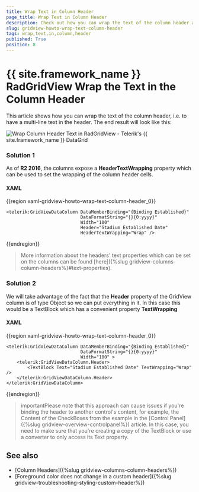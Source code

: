 ```yaml
---
title: Wrap Text in Column Header
page_title: Wrap Text in Column Header
description: Check out how you can wrap the text of the column header and have a multi-line header within RadGridView - Telerik's {{ site.framework_name }} DataGrid.
slug: gridview-howto-wrap-text-column-header
tags: wrap,text,in,column,header
published: True
position: 8
---
```


# {{ site.framework_name }} RadGridView Wrap the Text in the Column Header

This article shows how you can wrap the text of the column header, i.e. to have a multi-line text in the header. The end result will look like this:

![Wrap Column Header Text in RadGridView - Telerik's {{ site.framework_name }} DataGrid](images/gridview_how_to_multiline_header.png)

### Solution 1

As of __R2 2016__, the columns expose a **HeaderTextWrapping** property which can be used to set the wrapping of the column header cells.

#### __XAML__
{{region xaml-gridview-howto-wrap-text-column-header_0}}

	<telerik:GridViewDataColumn DataMemberBinding="{Binding Established}" 
								DataFormatString="{}{0:yyyy}"
								Width="100"
								Header="Stadium Established Date"
								HeaderTextWrapping="Wrap" />
{{endregion}}

>More information about the headers' text properties which can be set on the columns can be found [here]({%slug gridview-columns-column-headers%}#text-properties).

### Solution 2

We will take advantage of the fact that the __Header__ property of the GridView column is of type Object so we can put everything in it. In this case this would be a TextBlock which has a convenient property __TextWrapping__

#### __XAML__
{{region xaml-gridview-howto-wrap-text-column-header_0}}

	<telerik:GridViewDataColumn DataMemberBinding="{Binding Established}" 
	                            DataFormatString="{}{0:yyyy}"
	                            Width="100" >
	    <telerik:GridViewDataColumn.Header>
	        <TextBlock Text="Stadium Established Date" TextWrapping="Wrap" />
	    </telerik:GridViewDataColumn.Header>
	</telerik:GridViewDataColumn>
{{endregion}}

>importantPlease note that this approach can cause issues if you're binding the header to another control's content, for example, the Content of the CheckBoxes from the example in the [Control Panel]({%slug gridview-overview-controlpanel%}) article. In this case, you need to make sure that you're creating a copy of the TextBlock or use a converter to only access its Text property.

## See also
 * [Column Headers]({%slug gridview-columns-column-headers%})
 * [Foreground color does not change in a custom header]({%slug gridview-troubleshooting-styling-custom-header%})